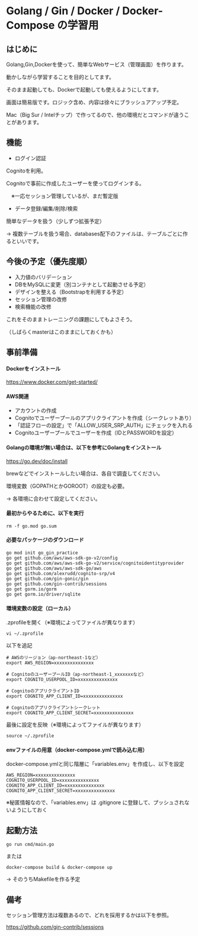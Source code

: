 
# Golang / Gin / Docker / Docker-Compose の学習用
## はじめに
Golang,Gin,Dockerを使って、簡単なWebサービス（管理画面）を作ります。

動かしながら学習することを目的としてます。

そのまま起動しても、Dockerで起動しても使えるようにしてます。

画面は簡易版です。ロジック含め、内容は徐々にブラッシュアアップ予定。

Mac（Big Sur / Intelチップ）で作ってるので、他の環境だとコマンドが違うことがあります。

## 機能
 - ログイン認証

Cognitoを利用。

Cognitoで事前に作成したユーザーを使ってログインする。

　※一応セッション管理しているが、まだ暫定版

 - データ登録/編集/削除/検索

簡単なデータを扱う（少しずつ拡張予定）

→ 複数テーブルを扱う場合、databases配下のファイルは、テーブルごとに作るといいです。

## 今後の予定（優先度順）
 - 入力値のバリデーション
 - DBをMySQLに変更（別コンテナとして起動させる予定）
 - デザインを整える（Bootstrapを利用する予定）
 - セッション管理の改修
 - 検索機能の改修

これをそのままトレーニングの課題にしてもよさそう。

（しばらくmasterはこのままにしておくかも）

## 事前準備
#### Dockerをインストール
https://www.docker.com/get-started/

#### AWS関連
 - アカウントの作成
 - Cognitoでユーザープールのアプリクライアントを作成（シークレットあり）
 - 「認証フローの設定」で「ALLOW_USER_SRP_AUTH」にチェックを入れる
 - Cognitoユーザープールでユーザーを作成（IDとPASSWORDを設定）

#### Golangの環境が無い場合は、以下を参考にGolangをインストール
https://go.dev/doc/install

brewなどでインストールしたい場合は、各自で調査してください。

環境変数（GOPATHとかGOROOT）の設定も必要。

→ 各環境に合わせて設定してください。

#### 最初からやるために、以下を実行
```
rm -f go.mod go.sum
```

#### 必要なパッケージのダウンロード
```
go mod init go_gin_practice
go get github.com/aws/aws-sdk-go-v2/config
go get github.com/aws/aws-sdk-go-v2/service/cognitoidentityprovider
go get github.com/aws/aws-sdk-go/aws
go get github.com/alexrudd/cognito-srp/v4
go get github.com/gin-gonic/gin
go get github.com/gin-contrib/sessions
go get gorm.io/gorm
go get gorm.io/driver/sqlite
```

#### 環境変数の設定（ローカル）
.zprofileを開く（※環境によってファイルが異なります）
```
vi ~/.zprofile
```
以下を追記
```
# AWSのリージョン（ap-northeast-1など）
export AWS_REGION=xxxxxxxxxxxxxxx

# CognitoのユーザープールID（ap-northeast-1_xxxxxxxなど）
export COGNITO_USERPOOL_ID=xxxxxxxxxxxxxxx

# CognitoのアプリクライアントID
export COGNITO_APP_CLIENT_ID=xxxxxxxxxxxxxxx

# Cognitoのアプリクライアントシークレット
export COGNITO_APP_CLIENT_SECRET=xxxxxxxxxxxxxxx
```
最後に設定を反映（※環境によってファイルが異なります）
```
source ~/.zprofile
```

#### envファイルの用意（docker-compose.ymlで読み込む用）
docker-compose.ymlと同じ階層に「variables.env」を作成し、以下を設定
```
AWS_REGION=xxxxxxxxxxxxxxx
COGNITO_USERPOOL_ID=xxxxxxxxxxxxxxx
COGNITO_APP_CLIENT_ID=xxxxxxxxxxxxxxx
COGNITO_APP_CLIENT_SECRET=xxxxxxxxxxxxxxx
```
※秘匿情報なので、「variables.env」は .gitignore に登録して、プッシュされないようにしておく

## 起動方法
```
go run cmd/main.go
```
または
```
docker-compose build & docker-compose up
```
→ そのうちMakefileを作る予定

## 備考
セッション管理方法は複数あるので、どれを採用するかは以下を参照。

https://github.com/gin-contrib/sessions
